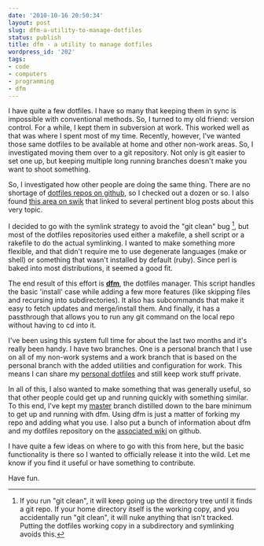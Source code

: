 ```yaml
---
date: '2010-10-16 20:50:34'
layout: post
slug: dfm-a-utility-to-manage-dotfiles
status: publish
title: dfm - a utility to manage dotfiles
wordpress_id: '202'
tags:
- code
- computers
- programming
- dfm
---
```


I have quite a few dotfiles.  I have so many that keeping them in sync is impossible with conventional methods.  So, I turned to my old friend: version control.  For a while, I kept them in subversion at work.  This worked well as that was where I spent most of my time.  Recently, however, I've wanted those same dotfiles to be available at home and other non-work areas.  So, I investigated moving them over to a git repository.  Not only is git easier to set one up, but keeping multiple long running branches doesn't make you want to shoot something.

So, I investigated how other people are doing the same thing.  There are no shortage of <a href="http://www.google.com/search?q=site:github.com%20dotfiles">dotfiles repos on github</a>, so I checked out a dozen or so.  I also found <a href="http://swik.net/dotfiles+git">this area on swik</a> that linked to several pertinent blog posts about this very topic.

I decided to go with the symlink strategy to avoid the "git clean" bug [^1], but most of the dotfiles repositories used either a makefile, a shell script or a rakefile to do the actual symlinking.  I wanted to make something more flexible, and that didn't require me to use degenerate languages (make or shell) or something that wasn't installed by default (ruby).  Since perl is baked into most distributions, it seemed a good fit.

The end result of this effort is <strong><a href="http://github.com/justone/dotfiles/blob/master/bin/dfm">dfm</a></strong>, the dotfiles manager.  This script handles the basic 'install' case while adding a few more features (like skipping files and recursing into subdirectories).  It also has subcommands that make it easy to fetch updates and merge/install them.  And finally, it has a passthrough that allows you to run any git command on the local repo without having to cd into it.

I've been using this system full time for about the last two months and it's really been handy.  I have two branches.  One is a personal branch that I use on all of my non-work systems and a work branch that is based on the personal branch with the added utilities and configuration for work.  This means I can share my <a href="http://github.com/justone/dotfiles/tree/personal">personal dotfiles</a> and still keep work stuff private.

In all of this, I also wanted to make something that was generally useful, so that other people could get up and running quickly with something similar.  To this end, I've kept my <a href="http://github.com/justone/dotfiles">master</a> branch distilled down to the bare minimum to get up and running with dfm.  Using dfm is just a matter of forking my repo and adding what you use.  I also put a bunch of information about dfm and my dotfiles repository on the <a href="http://github.com/justone/dotfiles/wiki">associated wiki</a> on github.

I have quite a few ideas on where to go with this from here, but the basic functionality is there so I wanted to officially release it into the wild.  Let me know if you find it useful or have something to contribute.

Have fun.

[^1]: If you run "git clean", it will keep going up the directory tree until it finds a git repo.  If your home directory itself is the working copy, and you accidentally run "git clean", it will nuke anything that isn't tracked.  Putting the dotfiles working copy in a subdirectory and symlinking avoids this.
